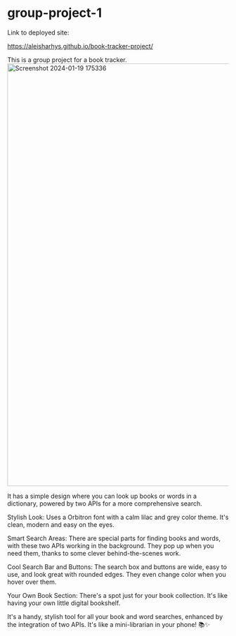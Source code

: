 # group-project-1

Link to deployed site:

https://aleisharhys.github.io/book-tracker-project/


This is a group project for a book tracker. <img width="960" alt="Screenshot 2024-01-19 175336" src="https://github.com/aleisharhys/book-tracker-project/assets/147520136/6daece6d-08ab-44a7-ac8f-dbafe85b3766">
 
 
It has a simple design where you can look up books or words in a dictionary, powered by two APIs for a more comprehensive search.

Stylish Look: Uses a Orbitron font with a calm lilac and grey color theme. It's clean, modern and easy on the eyes.

Smart Search Areas: There are special parts for finding books and words, with these two APIs working in the background. They pop up when you need them, thanks to some clever behind-the-scenes work.

Cool Search Bar and Buttons: The search box and buttons are wide, easy to use, and look great with rounded edges. They even change color when you hover over them.

Your Own Book Section: There's a spot just for your book collection. It's like having your own little digital bookshelf.

It's a handy, stylish tool for all your book and word searches, enhanced by the integration of two APIs. It's like a mini-librarian in your phone! 📚✨

